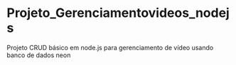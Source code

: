 # Projeto_Gerenciamentovideos_nodejs
Projeto CRUD básico em node.js para gerenciamento de vídeo usando banco de dados neon

